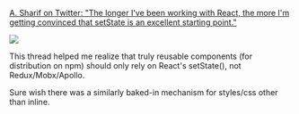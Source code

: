 [A\. Sharif on Twitter: "The longer I've been working with React, the more I'm getting convinced that setState is an excellent starting point\."](https://twitter.com/sharifsbeat/status/948917892321611777)

![](https://pbs.twimg.com/media/DSs6AIyXUAAvjvy.jpg)

This thread helped me realize that truly reusable components (for distribution on npm) should only rely on React's setState(), not Redux/Mobx/Apollo.

Sure wish there was a similarly baked-in mechanism for styles/css other than inline.